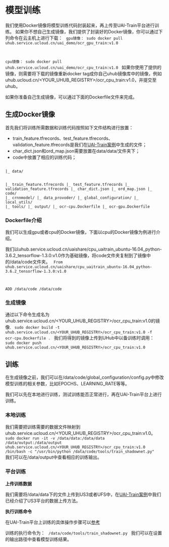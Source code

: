 

# 模型训练
我们使用Docker镜像将模型训练代码封装起来，再上传至UAI-Train平台进行训练。
如果你不想自己生成镜像，我们提供了封装好的Docker镜像，你可以通过下列命令在云主机上进行下载：
<code>
gpu镜像：
sudo docker pull uhub.service.ucloud.cn/uai_demo/ocr_gpu_train:v1.0

cpu镜像：
sudo docker pull uhub.service.ucloud.cn/uai_demo/ocr_cpu_train:v1.0
</code>
如果你使用了提供的镜像，则需要将下载的镜像重新docker tag成你自己uhub镜像库中的镜像，例如uhub.ucloud.cn/<YOUR\_UHUB\_REGISTRY>/ocr\_cpu\_train:v1.0，并提交至uhub。

如果你准备自己生成镜像，可以通过下面的Dockerfile文件来完成。

## 生成Docker镜像
首先我们将训练所需数据和训练代码按照如下文件结构进行放置：

  * train\_feature.tfrecords、test\_feature.tfrecords、validation\_feature.tfrecords是我们在[UAI-Train案例](uai-train/cases/crnn/tfrecords)中生成的文件；
  * char\_dict.json和ord\_map.json需要放置在data/data/文件夹下；
  * code中放置了相应的训练代码；

<code>
|_ data/

 |_ train_feature.tfrecords
 |_ test_feature.tfrecords
     |_ validation_feature.tfrecords
     |_ char_dict.json
     |_ ord_map.json
      |_ code/
     |_ crnnmodel/
     |_ data_provoder/
     |_ global_configuration/
     |_ local_utils/
     |_ tools/
      |_ output/
      |_ ocr-cpu.Dockerfile 
      |_ ocr-gpu.Dockerfile
    </code>

### Dockerfile介绍
我们可以生成gpu或者cpu的Docker镜像，下面以cpu的Docker镜像为例进行介绍。

我们以uhub.service.ucloud.cn/uaishare/cpu\_uaitrain\_ubuntu-16.04\_python-3.6.2\_tensorflow-1.3.0:v1.0作为基础镜像，将code文件夹复制到了镜像中的/data/code文件夹。
<code>
From uhub.service.ucloud.cn/uaishare/cpu_uaitrain_ubuntu-16.04_python-3.6.2_tensorflow-1.3.0:v1.0

ADD /data/code /data/code
</code>

### 生成镜像
通过以下命令生成名为uhub.service.ucloud.cn/<YOUR\_UHUB\_REGISTRY>/ocr\_cpu\_train:v1.0的镜像.
<code>
sudo docker build -t uhub.service.ucloud.cn/<YOUR_UHUB_REGISTRY>/ocr_cpu_train:v1.0 -f ocr-cpu.Dockerfile .
</code>
我们将得到的镜像上传到UHub中以备训练时调用：
<code>
sudo docker push uhub.service.ucloud.cn/<YOUR_UHUB_REGISTRY>/ocr_cpu_train:v1.0 
</code>

## 训练
在生成镜像之前，我们可以在/data/code/global\_configuration/config.py中修改模型训练的相关参数，比如EPOCHS、LEARNING_RATE等等。

我们可以先在本地进行训练，测试训练能否正常进行，再在UAI-Train平台上进行训练。

### 本地训练

我们需要把训练需要的数据文件映射到uhub.service.ucloud.cn/<YOUR\_UHUB\_REGISTRY>/ocr\_cpu\_train:v1.0。
<code>
sudo docker run -it -v /data/data:/data/data /data/output:/data/output  uhub.service.ucloud.cn/<YOUR_UHUB_REGISTRY>/ocr_cpu_train:v1.0  /bin/bash -c "/usr/bin/python /data/code/tools/train_shadownet.py"
</code>
我们可以在/data/output中查看相应的训练输出。

### 平台训练
**上传训练数据**

我们需要将/data/data下的文件上传到US3或者UFS中，在[UAI-Train案例](uai-train/cases/crnn/tfrecords)中我们已经介绍了US3平台的数据上传方法。

**执行训练命令**

在UAI-Train平台上训练的具体操作步骤可以[参考](uai-train/set-up/tf-mnist/train)

训练的执行命令为：
<code>
/data/code/tools/train_shadownet.py 
</code>
我们可以在设置的输出路径中查看模型训练结果。


